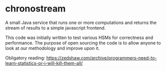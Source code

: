 # chronostream

A small Java service that runs one or more computations and returns the stream of results to a simple
javascript frontend.

This code was initially written to test various HSMs for correctness and performance. The purpose of open sourcing
the code is to allow anyone to look at our methodology and improve upon it.

Obligatory reading: https://zedshaw.com/archive/programmers-need-to-learn-statistics-or-i-will-kill-them-all/
